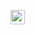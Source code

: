 <a href="https://chess.com/member/juzkus"><img src="https://img.shields.io/badge/dynamic/json?label=Chess.com - Juzkus&color=81b64c&labelColor=312e2b&query=$.status&url=http://juzk.us/api/chess.php" height="23px"/></a>
<!--
**Juzkus/Juzkus** is a ✨ _special_ ✨ repository because its `README.md` (this file) appears on your GitHub profile.

Here are some ideas to get you started:

- 🔭 I’m currently working on ...
- 🌱 I’m currently learning ...
- 👯 I’m looking to collaborate on ...
- 🤔 I’m looking for help with ...
- 💬 Ask me about ...
- 📫 How to reach me: ...
- 😄 Pronouns: ...
- ⚡ Fun fact: ...
-->
